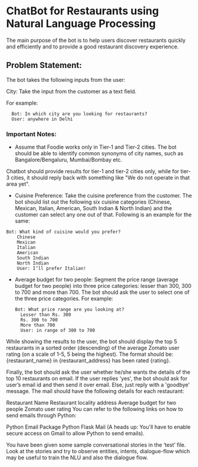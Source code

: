 # ChatBot for Restaurants using Natural Language Processing

The main purpose of the bot is to help users discover restaurants quickly and efficiently and to provide a good restaurant discovery experience.

## Problem Statement:

The bot takes the following inputs from the user:

City: Take the input from the customer as a text field. 

For example:
      
      Bot: In which city are you looking for restaurants?
      User: anywhere in Delhi
      


### Important Notes: 

  - Assume that Foodie works only in Tier-1 and Tier-2 cities. The bot should be able to identify common synonyms of city names, such as Bangalore/Bengaluru, Mumbai/Bombay etc.
 
 Chatbot should provide results for tier-1 and tier-2 cities only, while for tier-3 cities, it should reply back with something like "We do not operate in that area yet".
  
   - Cuisine Preference: Take the cuisine preference from the customer. The bot should list out the following six cuisine categories (Chinese, Mexican, Italian, American, South
   Indian & North Indian) and the customer can select any one out of that. Following is an example for the same:

       
    Bot: What kind of cuisine would you prefer?
        Chinese
        Mexican
        Italian
        American
        South Indian
        North Indian
        User: I’ll prefer Italian!

 

  - Average budget for two people: Segment the price range (average budget for two people) into three price categories: lesser than 300, 300 to 700 and more than 700. The bot should ask the user to select one of the three price categories. For example:
      
        Bot: What price range are you looking at?
          Lesser than Rs. 300
          Rs. 300 to 700
          More than 700
          User: in range of 300 to 700


While showing the results to the user, the bot should display the top 5 restaurants in a sorted order (descending) of the average Zomato user rating (on a scale of 1-5, 5 being the highest). The format should be: {restaurant_name} in {restaurant_address} has been rated {rating}.


Finally, the bot should ask the user whether he/she wants the details of the top 10 restaurants on email. If the user replies 'yes', the bot should ask for user’s email id and then send it over email. Else, just reply with a 'goodbye' message. The mail should have the following details for each restaurant:

Restaurant Name
Restaurant locality address
Average budget for two people
Zomato user rating
You can refer to the following links on how to send emails through Python:

Python Email Package
Python Flask Mail
(A heads up: You'll have to enable secure access on Gmail to allow Python to send emails).

 

You have been given some sample conversational stories in the ‘test’ file. Look at the stories and try to observe entities, intents, dialogue-flow which may be useful to train the NLU and also the dialogue flow.
